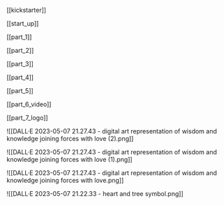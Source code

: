 [[kickstarter]]

[[start_up]]

[[part_1]]

[[part_2]]

[[part_3]]

[[part_4]]

[[part_5]]

[[part_6_video]]

[[part_7_logo]]


![[DALL·E 2023-05-07 21.27.43 - digital art representation of wisdom and knowledge joining forces with love (2).png]]

![[DALL·E 2023-05-07 21.27.43 - digital art representation of wisdom and knowledge joining forces with love (1).png]]

![[DALL·E 2023-05-07 21.27.43 - digital art representation of wisdom and knowledge joining forces with love.png]]

![[DALL·E 2023-05-07 21.22.33 - heart and tree symbol.png]]